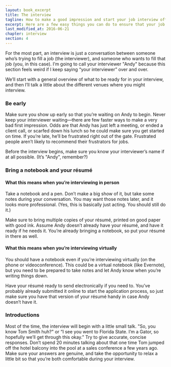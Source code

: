 ```yaml
---
layout: book_excerpt
title: The interview
tagline: How to make a good impression and start your job interview off on the right foot
excerpt: Here are a few easy things you can do to ensure that your job interviews start off on the right foot.
last_modified_at: 2016-06-21
chapter: interview
section: 4
---
```


For the most part, an interview is just a conversation between someone who’s trying to fill a job (the interviewer), and someone who wants to fill that job (you, in this case). I’m going to call your interviewer "Andy" because this section feels weird if I keep saying “your interviewer” over and over.

We’ll start with a general overview of what to be ready for in your interview, and then I’ll talk a little about the different venues where you might interview.

### Be early

Make sure you show up early so that you’re waiting on Andy to begin. Never keep your interviewer waiting—there are few faster ways to make a very bad first impression. Odds are that Andy has just left a meeting, or ended a client call, or scarfed down his lunch so he could make sure you get started on time. If you’re late, he’ll be frustrated right out of the gate. Frustrated people aren’t likely to recommend their frustrators for jobs.

Before the interview begins, make sure you know your interviewer’s name if at all possible. (It’s "Andy", remember?)

### Bring a notebook and your résumé

#### What this means when you’re interviewing in person

Take a notebook and a pen. Don’t make a big show of it, but take some notes during your conversation. You may want those notes later, and it looks more professional. (Yes, this is basically just acting. You should still do it.)

Make sure to bring multiple copies of your résumé, printed on good paper with good ink. Assume Andy doesn’t already have your résumé, and have it ready if he needs it. You’re already bringing a notebook, so put your résumé in there as well.

#### What this means when you’re interviewing virtually

You should have a notebook even if you’re interviewing virtually (on the phone or videoconference). This could be a virtual notebook (like Evernote), but you need to be prepared to take notes and let Andy know when you’re writing things down.

Have your résumé ready to send electronically if you need to. You’ve probably already submitted it online to start the application process, so just make sure you have that version of your résumé handy in case Andy doesn’t have it.

### Introductions

Most of the time, the interview will begin with a little small talk. "So, you know Tom Smith huh?" or “I see you went to Florida State. I’m a Gator, so hopefully we’ll get through this okay.” Try to give accurate, concise responses. Don’t spend 20 minutes talking about that one time Tom jumped off the hotel balcony into the pool at a sales conference a few years ago. Make sure your answers are genuine, and take the opportunity to relax a little bit so that you’re both comfortable during your interview.
